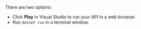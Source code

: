  There are two options:

* Click **Play** in Visual Studio to run your API in a web browser.
* Run `dotnet run` in a terminal window.
